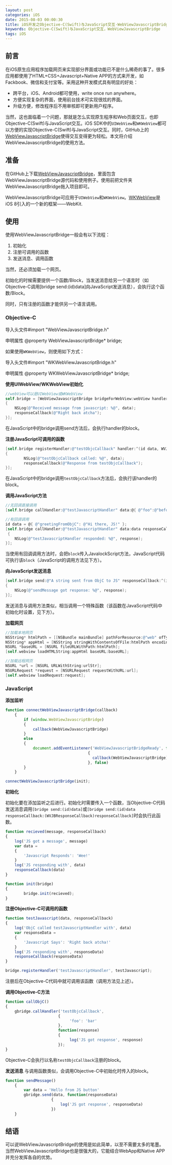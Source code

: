 ```yaml
---
layout: post
categories: iOS
date: 2015-08-03 00:00:30
title: iOS开发之Objective-C(Swift)与JavaScript交互·WebViewJavascriptBridge使用篇
keywords: Objective-C(Swift)与JavaScript交互，WebViewJavascriptBridge
tags: iOS
---
```


## 前言
在iOS原生应用程序加载网页来实现部分界面或功能已不是什么稀奇的事了。很多应用都使用了HTML+CSS+Javascript+Native APP的方式来开发，如Fackbook、微信和支付宝等。采用这种开发模式具有明显的好处：

-  跨平台，iOS、Android都可使用，write once run anywhere。
-  方便实现复杂的界面，使用前台技术可实现很炫的界面。
-  升级方便，修改程序后不用审核即可更新用户程序。

当然，这也面临着一个问题，那就是怎么实现原生程序和Web页面交互，也即Objective-C(Swift)与JavaScript交互。iOS SDK中的`UIWebView`和`WKWebView`都可以方便的实现Objective-C(Swift)与JavaScript交互。同时，GitHub上的[WebViewJavascriptBridge][1]使得交互变得更为轻松。本文将介绍WebViewJavascriptBridge的使用方法。

<!--more-->

## 准备

在GitHub上下载[WebViewJavascriptBridge][1]，里面包含WebViewJavascriptBridge源代码和使用例子。使用前把文件夹WebViewJavascriptBridge拖入项目即可。

WebViewJavascriptBridge可应用于`UIWebView`和`WKWebView`。[WKWebView][2]是iOS 8引入的一个新的框架——WebKit.

## 使用

使用WebViewJavascriptBridge一般会有以下流程：

1.  初始化
2.  注册可调用的函数
3.  发送消息、调用函数

当然，还必须加载一个网页。

初始化的时候需要提供一个函数/Block，当发送消息给另一个语言时（如Objective-C调用[bridge send:(id)data]向JavaScript发送消息），会执行这个函数/Block。

同时，只有注册的函数才能供另一个语言调用。

### Objective-C
导入头文件#import "WebViewJavascriptBridge.h"

申明属性 @property WebViewJavascriptBridge* bridge;

如果使用`WKWebView`，则使用如下方式：

导入头文件#import "WKWebViewJavascriptBridge.h"

申明属性 @property WKWebViewJavascriptBridge* bridge;

**使用UIWebView/WKWebView初始化**

```objective-c
//webView可以是UIWebView或WKWebView
self.bridge = [WebViewJavascriptBridge bridgeForWebView:webView handler:^(id data, WVJBResponseCallback responseCallback)
{
    NSLog(@"Received message from javascript: %@", data);
    responseCallback(@"Right back atcha");
}];
```

在JavaScript中的bridge调用send方法后，会执行handler的block。


**注册JavaScript可调用的函数**

```objective-c
[self.bridge registerHandler:@"testObjcCallback" handler:^(id data, WVJBResponseCallback responseCallback)
{
        NSLog(@"testObjcCallback called: %@", data);
        responseCallback(@"Response from testObjcCallback");
}];
```
在JavaScript中的bridge调用`testObjcCallback`方法后，会执行该handler的block。

**调用JavaScript方法**

```objective-c
//无回调直接调用
[self.bridge callHandler:@"testJavascriptHandler" data:@{ @"foo":@"before ready" }];

//有回调调用
id data = @{ @"greetingFromObjC": @"Hi there, JS!" };
[self.bridge callHandler:@"testJavascriptHandler" data:data responseCallback:^(id response)
 {
    NSLog(@"testJavascriptHandler responded: %@", response);
}];
```

当使用有回调调用方法时，会把`block`传入JavalockScript方法，JavaScript代码可执行该`block`（JavaScript的调用方法见下方）。

**向JavaScript发送消息**

```objective-c
[self.bridge send:@"A string sent from ObjC to JS" responseCallback:^(id response)
{
    NSLog(@"sendMessage got response: %@", response);
}];
```

发送消息与调用方法类似，相当调用一个特殊函数（该函数在JavaScript代码中初始化时设置，见下方）。

**加载网页**

```objective-c
//加载本地网页
NSString* htmlPath = [[NSBundle mainBundle] pathForResource:@"web" ofType:@"html"];
NSString* appHtml = [NSString stringWithContentsOfFile:htmlPath encoding:NSUTF8StringEncoding error:nil];
NSURL *baseURL = [NSURL fileURLWithPath:htmlPath];
[self.webview loadHTMLString:appHtml baseURL:baseURL];

//加载远程网页
NSURL *url = [NSURL URLWithString:urlStr];
NSURLRequest *request = [NSURLRequest requestWithURL:url];
[self.webview loadRequest:request];
```

### JavaScript

**添加监听**

```javascript
function connectWebViewJavascriptBridge(callback)
    {
        if (window.WebViewJavascriptBridge)
        {
            callback(WebViewJavascriptBridge)
        }
        else
        {
            document.addEventListener('WebViewJavascriptBridgeReady', function(event)
                                    {
                                      callback(WebViewJavascriptBridge)
                                    }, false)
        }
    }

connectWebViewJavascriptBridge(init);
```


**初始化**

初始化要在添加监听之后进行。初始化时需要传入一个函数，当Objective-C代码发送消息调用`[bridge send:(id)data]`或`[bridge send:(id)data responseCallback:(WVJBResponseCallback)responseCallback]`时会执行此函数。

```javascript
function recieved(message, responseCallback)
{
    log('JS got a message', message)
    var data =
    {
        'Javascript Responds': 'Wee!'
    }
    log('JS responding with', data)
    responseCallback(data)
}

function init(bridge)
{
        bridge.init(recieved);
}
```

**注册Objective-C可调用的函数**

```javascript
function testJavascript(data, responseCallback)
{
    log('ObjC called testJavascriptHandler with', data)
    var responseData =
    {
        'Javascript Says': 'Right back atcha!'
    }
    log('JS responding with', responseData)
    responseCallback(responseData)
}

bridge.registerHandler('testJavascriptHandler', testJavascript);
```

注册后在Objective-C代码中就可调用该函数（调用方法见上述）。

**调用Objective-C方法**

```javascript
function callObjC()
{
    gbridge.callHandler('testObjcCallback',
                       {
                            'foo': 'bar'
                       },
                       function(response)
                       {
                            log('JS got response', response)
                       });
}
```

Objective-C会执行以名称`testObjcCallback`注册的block。

**发送消息**
与调用函数类似，会调用Objective-C中初始化时传入的block。

```javascript
function sendMessage()
    {
        var data = 'Hello from JS button'
        gbridge.send(data, function(responseData)
                    {
                        log('JS got response', responseData)
                    })
    }
```

## 结语
可以说WebViewJavascriptBridge的使用是如此简单，以至不需要太多的笔墨。当然WebViewJavascriptBridge也是很强大的，它能结合WebApp和Native APP并充分发挥各自的优势。


[1]: https://github.com/marcuswestin/WebViewJavascriptBridge
[2]: https://developer.apple.com/library/prerelease/ios/documentation/WebKit/Reference/WKWebView_Ref/index.html
